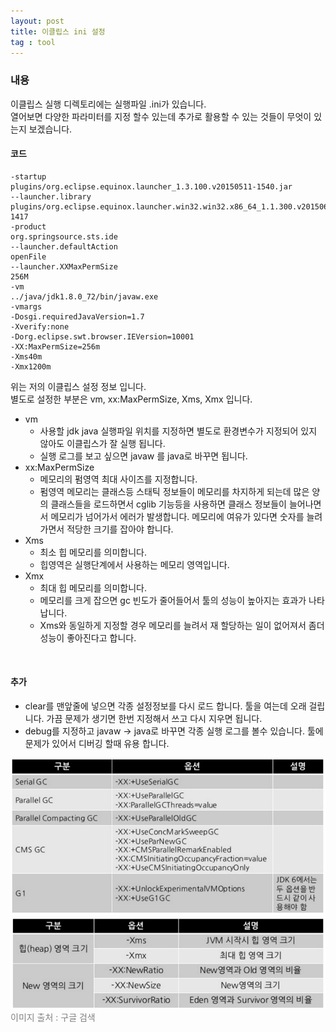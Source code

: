```yaml
---
layout: post
title: 이클립스 ini 설정
tag : tool
---
```


### 내용
이클립스 실행 디렉토리에는 실행파일 .ini가 있습니다.<br>
열어보면 다양한 파라미터를 지정 할수 있는데 추가로 활용할 수 있는 것들이 무엇이 있는지 보겠습니다.

#### 코드
```
-startup
plugins/org.eclipse.equinox.launcher_1.3.100.v20150511-1540.jar
--launcher.library
plugins/org.eclipse.equinox.launcher.win32.win32.x86_64_1.1.300.v20150602-1417
-product
org.springsource.sts.ide
--launcher.defaultAction
openFile
--launcher.XXMaxPermSize
256M
-vm
../java/jdk1.8.0_72/bin/javaw.exe
-vmargs
-Dosgi.requiredJavaVersion=1.7
-Xverify:none
-Dorg.eclipse.swt.browser.IEVersion=10001
-XX:MaxPermSize=256m
-Xms40m
-Xmx1200m
```
위는 저의 이클립스 설정 정보 입니다.<br>
별도로 설정한 부분은 vm, xx:MaxPermSize, Xms, Xmx 입니다. <br>

* vm 
  * 사용할 jdk java 실행파일 위치를 지정하면 별도로 환경변수가 지정되어 있지 않아도 이클립스가 잘 실행 됩니다. 
  * 실행 로그를 보고 싶으면 javaw 를 java로 바꾸면 됩니다.
* xx:MaxPermSize
  * 메모리의 펌영역 최대 사이즈를 지정합니다.
  * 펌영역 메모리는 클래스등 스태틱 정보들이 메모리를 차지하게 되는데 많은 양의 클래스들을 로드하면서 cglib 기능등을 사용하면 클래스 정보들이 늘어나면서 메모리가 넘어가서 에러가 발생합니다. 메모리에 여유가 있다면 숫자를 늘려가면서 적당한 크기를 잡아야 합니다.
* Xms
  * 최소 힙 메모리를 의미합니다.
  * 힙영역은 실행단계에서 사용하는 메모리 영역입니다.
* Xmx
  * 최대 힙 메모리를 의미합니다.
  * 메모리를 크게 잡으면 gc 빈도가 줄어들어서 툴의 성능이 높아지는 효과가 나타납니다.
  * Xms와 동일하게 지정할 경우 메모리를 늘려서 재 할당하는 일이 없어져서 좀더 성능이 좋아진다고 합니다.
 
<br>

#### 추가
* clear를 맨앞줄에 넣으면 각종 설정정보를 다시 로드 합니다. 툴을 여는데 오래 걸립니다. 가끔 문제가 생기면 한번 지정해서 쓰고 다시 지우면 됩니다.
* debug를 지정하고 javaw -> java로 바꾸면 각종 실행 로그를 볼수 있습니다. 툴에 문제가 있어서 디버깅 할때 유용 합니다.

<img src = "../images/post/gc01.png" alt="gc01"><br>
<img src = "../images/post/gc02.png" alt="gc02">
<span style="color:gray;">이미지 출처 : 구글 검색</span>

